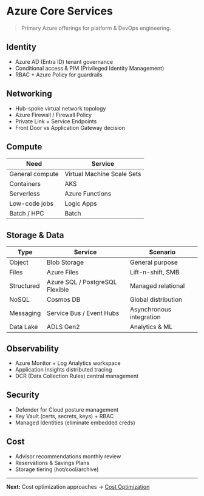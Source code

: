 # Azure Core Services

> Primary Azure offerings for platform & DevOps engineering.

## Identity
- Azure AD (Entra ID) tenant governance
- Conditional access & PIM (Privileged Identity Management)
- RBAC + Azure Policy for guardrails

## Networking
- Hub-spoke virtual network topology
- Azure Firewall / Firewall Policy
- Private Link + Service Endpoints
- Front Door vs Application Gateway decision

## Compute
| Need | Service |
|------|---------|
| General compute | Virtual Machine Scale Sets |
| Containers | AKS |
| Serverless | Azure Functions |
| Low-code jobs | Logic Apps |
| Batch / HPC | Batch |

## Storage & Data
| Type | Service | Scenario |
|------|---------|----------|
| Object | Blob Storage | General purpose |
| Files | Azure Files | Lift-n-shift, SMB |
| Structured | Azure SQL / PostgreSQL Flexible | Managed relational |
| NoSQL | Cosmos DB | Global distribution |
| Messaging | Service Bus / Event Hubs | Asynchronous integration |
| Data Lake | ADLS Gen2 | Analytics & ML |

## Observability
- Azure Monitor + Log Analytics workspace
- Application Insights distributed tracing
- DCR (Data Collection Rules) central management

## Security
- Defender for Cloud posture management
- Key Vault (certs, secrets, keys) + RBAC
- Managed Identities (eliminate embedded creds)

## Cost
- Advisor recommendations monthly review
- Reservations & Savings Plans
- Storage tiering (hot/cool/archive)

---
**Next:** Cost optimization approaches → [Cost Optimization](cost-optimization.md)
